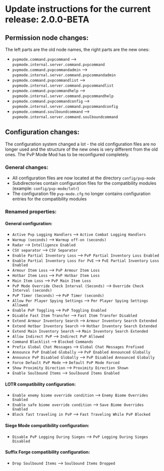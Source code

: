 # Update instructions for the current release: 2.0.0-BETA

## Permission node changes:
The left parts are the old node names, the right parts are the new ones:
* `pvpmode.command.pvpcommand` --> `pvpmode.internal.server.command.pvpcommand`
* `pvpmode.command.pvpcommandadmin` --> `pvpmode.internal.server.command.pvpcommandadmin`
* `pvpmode.command.pvpcommandlist` --> `pvpmode.internal.server.command.pvpcommandlist`
* `pvpmode.command.pvpcommandhelp` --> `pvpmode.internal.server.command.pvpcommandhelp`
* `pvpmode.command.pvpcommandconfig` --> `pvpmode.internal.server.command.pvpcommandconfig`
* `pvpmode.command.soulboundcommand` --> `pvpmode.internal.server.command.soulboundcommand`

## Configuration changes:
The configuration system changed a lot - the old configuration files are no longer used and the structure of the new ones is very different from the old ones. The PvP Mode Mod has to be reconfigured completely.

### General changes:
* All configuration files are now located at the directory `config/pvp-mode`
* Subdirectories contain configuration files for the compatibility modules (example: `config/pvp-mode/lotr`)
* The configuration file `pvp-mode.cfg` no longer contains configuration entries for the compatibility modules

### Renamed properties:
#### General configuration:
* `Active Pvp Logging Handlers` --> `Active Combat Logging Handlers`
* `Warmup (seconds)` --> `Warmup off-on (seconds)`
* `Radar` --> `Intelligence Enabled`
* `CSV separator` --> `CSV Separator`
* `Enable Partial Inventory Loss` --> `PvP Partial Inventory Loss Enabled`
* `Enable Partial Inventory Loss For PvE` --> `PvE Partial Inventory Loss Enabled`
* `Armour Item Loss` --> `PvP Armour Item Loss`
* `Hotbar Item Loss` --> `PvP Hotbar Item Loss`
* `Main Item Loss` --> `PvP Main Item Loss`
* `PvP Mode Override Check Interval (Seconds)` --> `Override Check Interval (seconds)`
* `PvP Timer (Seconds)` --> `PvP Timer (seconds)`
* `Allow Per Player Spying Settings` --> `Per Player Spying Settings Allowed`
* `Enable PvP Toggling` --> `PvP Toggling Enabled`
* `Disable Fast Item Transfer` --> `Fast Item Transfer Disabled`
* `Extend Armour Inventory Search` --> `Armour Inventory Search Extended`
* `Extend Hotbar Inventory Search` --> `Hotbar Inventory Search Extended`
* `Extend Main Inventory Search` --> `Main Inventory Search Extended`
* `Allow Indirect PvP` --> `Indirect PvP Allowed`
* `Command Blacklist` --> `Blocked Commands`
* `Prefix Global Chat Messages` --> `Global Chat Messages Prefixed`
* `Announce PvP Enabled Globally` --> `PvP Enabled Announced Globally`
* `Announce PvP Disabled Globally` --> `PvP Disabled Announced Globally`
* `Force Default PvP Mode` --> `Default PvP Mode Forced`
* `Show Proximity Direction` --> `Proximity Direction Shown`
* `Enable Soulbound Items` --> `Soulbound Items Enabled`

#### LOTR compatibility configuration:
* `Enable enemy biome override condition` --> `Enemy Biome Overrides Enabled`
* `Enable safe biome override condition` --> `Save Biome Overrides Enabled`
* `Block fast traveling in PvP` --> `Fast Traveling While PvP Blocked`

#### Siege Mode compatibility configuration:
* `Disable PvP Logging During Sieges` --> `PvP Logging During Sieges Disabled`

#### Suffix Forge compatibility configuration:
* `Drop Soulbound Items` --> `Soulbound Items Dropped`